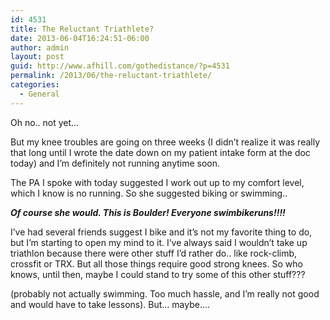 ```yaml
---
id: 4531
title: The Reluctant Triathlete?
date: 2013-06-04T16:24:51-06:00
author: admin
layout: post
guid: http://www.afhill.com/gothedistance/?p=4531
permalink: /2013/06/the-reluctant-triathlete/
categories:
  - General
---
```

Oh no.. not yet&#8230;

But my knee troubles are going on three weeks (I didn&#8217;t realize it was really that long until I wrote the date down on my patient intake form at the doc today) and I&#8217;m definitely not running anytime soon. 

The PA I spoke with today suggested I work out up to my comfort level, which I know is no running. So she suggested biking or swimming..

**_Of course she would. This is Boulder! Everyone swimbikeruns!!!!_**

I&#8217;ve had several friends suggest I bike and it&#8217;s not my favorite thing to do, but I&#8217;m starting to open my mind to it. I&#8217;ve always said I wouldn&#8217;t take up triathlon because there were other stuff I&#8217;d rather do.. like rock-climb, crossfit or TRX. But all those things require good strong knees. So who knows, until then, maybe I could stand to try some of this other stuff???

(probably not actually swimming. Too much hassle, and I&#8217;m really not good and would have to take lessons). But&#8230; maybe&#8230;.